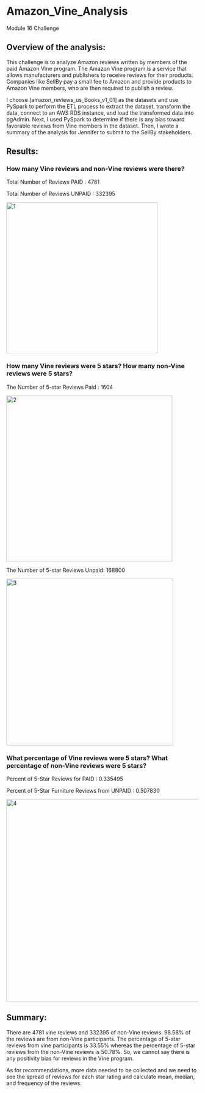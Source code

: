 # Amazon_Vine_Analysis

Module 16 Challenge

## Overview of the analysis:  
This challenge is to analyze Amazon reviews written by members of the paid Amazon Vine program. The Amazon Vine program is a service that allows manufacturers and publishers to receive reviews for their products. Companies like SellBy pay a small fee to Amazon and provide products to Amazon Vine members, who are then required to publish a review.

I choose [amazon_reviews_us_Books_v1_01] as the datasets and use PySpark to perform the ETL process to extract the dataset, transform the data, connect to an AWS RDS instance, and load the transformed data into pgAdmin. Next, I used PySpark to determine if there is any bias toward favorable reviews from Vine members in the dataset. Then, I wrote a summary of the analysis for Jennifer to submit to the SellBy stakeholders.

## Results: 

### How many Vine reviews and non-Vine reviews were there?

Total Number of Reviews PAID : 4781

Total Number of Reviews UNPAID : 332395


<img width="396" alt="1" src="https://user-images.githubusercontent.com/86527347/138576521-890b02c4-fc55-49da-ba4b-1a120be3c068.png">




### How many Vine reviews were 5 stars? How many non-Vine reviews were 5 stars?

The Number of 5-star Reviews Paid : 1604

<img width="435" alt="2" src="https://user-images.githubusercontent.com/86527347/138576518-ef7c184a-2985-4254-a9fd-fd1cc555c242.png">

The Number of 5-star Reviews Unpaid: 168800

<img width="437" alt="3" src="https://user-images.githubusercontent.com/86527347/138576519-6ef03e46-9067-48d9-8245-5231a8711ec7.png">


### What percentage of Vine reviews were 5 stars? What percentage of non-Vine reviews were 5 stars?

Percent of 5-Star Reviews for PAID : 0.335495

Percent of 5-Star Furniture Reviews from UNPAID : 0.507830

<img width="531" alt="4" src="https://user-images.githubusercontent.com/86527347/138576520-00c9bacc-c020-446c-b476-c45cea4e5c04.png">


## Summary:  

There are 4781 vine reviews and 332395 of non-Vine reviews. 98.58% of the reviews are from non-Vine participants. The percentage of 5-star reviews from vine participants is 33.55% whereas the percentage of 5-star reviews from the non-Vine reviews is 50.78%. So, we cannot say there is any positivity bias for reviews in the Vine program.

As for recommendations, more data needed to be collected and we need to see the spread of  reviews for each star rating and calculate mean, median, and  frequency of the reviews.



